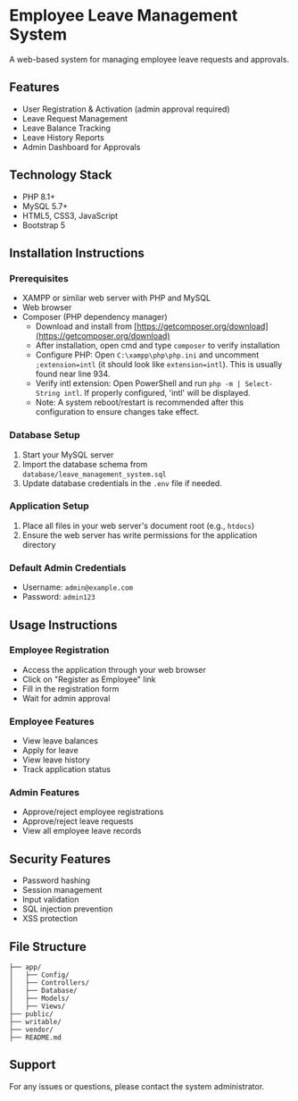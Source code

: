 # Employee Leave Management System

A web-based system for managing employee leave requests and approvals.

## Features
- User Registration & Activation (admin approval required)
- Leave Request Management
- Leave Balance Tracking
- Leave History Reports
- Admin Dashboard for Approvals

## Technology Stack
- PHP 8.1+
- MySQL 5.7+
- HTML5, CSS3, JavaScript
- Bootstrap 5

## Installation Instructions

### Prerequisites
- XAMPP or similar web server with PHP and MySQL
- Web browser
- Composer (PHP dependency manager)
  - Download and install from [https://getcomposer.org/download](https://getcomposer.org/download)
  - After installation, open cmd and type `composer` to verify installation
  - Configure PHP: Open `C:\xampp\php\php.ini` and uncomment `;extension=intl` (it should look like `extension=intl`). This is usually found near line 934.
  - Verify intl extension: Open PowerShell and run `php -m | Select-String intl`. If properly configured, 'intl' will be displayed.
  - Note: A system reboot/restart is recommended after this configuration to ensure changes take effect.

### Database Setup
1. Start your MySQL server
2. Import the database schema from `database/leave_management_system.sql`
3. Update database credentials in the `.env` file if needed.

### Application Setup
1. Place all files in your web server's document root (e.g., `htdocs`)
2. Ensure the web server has write permissions for the application directory

### Default Admin Credentials
- Username: `admin@example.com`
- Password: `admin123`

## Usage Instructions

### Employee Registration
- Access the application through your web browser
- Click on "Register as Employee" link
- Fill in the registration form
- Wait for admin approval

### Employee Features
- View leave balances
- Apply for leave
- View leave history
- Track application status

### Admin Features
- Approve/reject employee registrations
- Approve/reject leave requests
- View all employee leave records

## Security Features
- Password hashing
- Session management
- Input validation
- SQL injection prevention
- XSS protection

## File Structure
```
├── app/
│   ├── Config/
│   ├── Controllers/
│   ├── Database/
│   ├── Models/
│   ├── Views/
├── public/
├── writable/
├── vendor/
├── README.md
```

## Support
For any issues or questions, please contact the system administrator. 
